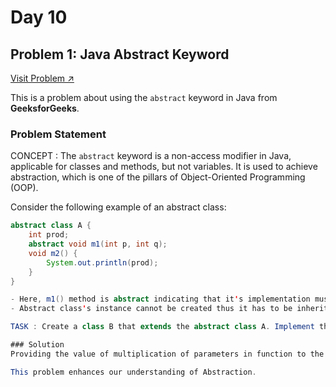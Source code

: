 # Day 10

## Problem 1: Java Abstract Keyword
[Visit Problem ↗](https://www.geeksforgeeks.org/java-abstract-class-methods/)

This is a problem about using the `abstract` keyword in Java from **GeeksforGeeks**.

### Problem Statement

CONCEPT : The `abstract` keyword is a non-access modifier in Java, applicable for classes and methods, but not variables. It is used to achieve abstraction, which is one of the pillars of Object-Oriented Programming (OOP).  

Consider the following example of an abstract class:  

```java  
abstract class A {  
    int prod;  
    abstract void m1(int p, int q);  
    void m2() {  
        System.out.println(prod);  
    }
}  

- Here, m1() method is abstract indicating that it's implementation must be provided in child class 
- Abstract class's instance cannot be created thus it has to be inherited and then used.

TASK : Create a class B that extends the abstract class A. Implement the m1 method in class B to calculate the product of a1 and a2 and store it in the prod variable.

### Solution  
Providing the value of multiplication of parameters in function to the variable of parent class so that it output can be print through m2() in parent class.

This problem enhances our understanding of Abstraction.
